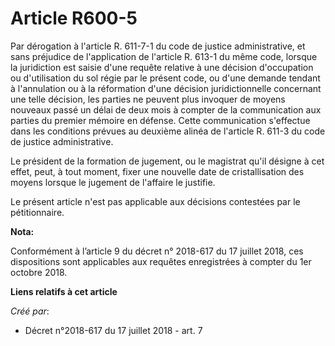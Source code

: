 # Article R600-5

Par dérogation à l'article R. 611-7-1 du code de justice administrative, et sans préjudice de l'application de l'article R.
613-1 du même code, lorsque la juridiction est saisie d'une requête relative à une décision d'occupation ou d'utilisation du
sol régie par le présent code, ou d'une demande tendant à l'annulation ou à la réformation d'une décision juridictionnelle
concernant une telle décision, les parties ne peuvent plus invoquer de moyens nouveaux passé un délai de deux mois à compter
de la communication aux parties du premier mémoire en défense. Cette communication s'effectue dans les conditions prévues au
deuxième alinéa de l'article R. 611-3 du code de justice administrative.

Le président de la formation de jugement, ou le magistrat qu'il désigne à cet effet, peut, à tout moment, fixer une nouvelle
date de cristallisation des moyens lorsque le jugement de l'affaire le justifie.

Le présent article n'est pas applicable aux décisions contestées par le pétitionnaire.

**Nota:**

Conformément à l’article 9 du décret n° 2018-617 du 17 juillet 2018, ces dispositions sont applicables aux requêtes
enregistrées à compter du 1er octobre 2018.

**Liens relatifs à cet article**

_Créé par_:

  - Décret n°2018-617 du 17 juillet 2018 - art. 7
